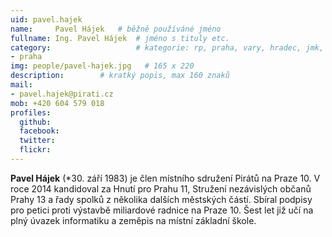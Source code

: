 ```yaml
---
uid: pavel.hajek
name:     Pavel Hájek  	# běžně používáné jméno
fullname: Ing. Pavel Hájek	# jméno s tituly etc.
category:                 	# kategorie: rp, praha, vary, hradec, jmk, senat
- praha
img: people/pavel-hajek.jpg   # 165 x 220
description:      	# kratký popis, max 160 znaků
mail:
- pavel.hajek@pirati.cz
mob: +420 604 579 018
profiles:
  github:       
  facebook:    
  twitter: 		  
  flickr:		  
---
```


**Pavel Hájek** (*30. září 1983) je člen místního sdružení Pirátů na Praze 10. V roce 2014 kandidoval za Hnutí pro Prahu 11, Stružení nezávislých občanů Prahy 13 a řady spolků z několika dalších městských částí. Sbíral podpisy pro petici proti výstavbě miliardové radnice na Praze 10. Šest let již učí na plný úvazek informatiku a zeměpis na místní základní škole. 

